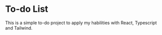 # To-do List

This is a simple to-do project to apply my habilities with React, Typescript and Tailwind. 

